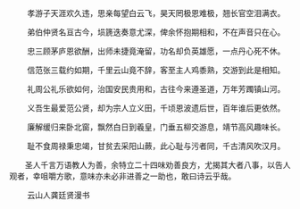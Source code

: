 <!-- { "loadSidebar": true } -->
　　 孝游子天涯欢久违，思亲每望白云飞，昊天罔极恩难极，翘长官空泪满衣。

　　 弟伯仲贤名亘古今，埙篪迭奏意尤深，俾余怀抱期相和，不在声音只在心。

　　 忠三顾茅庐恩欲酬，出师未捷竟淹留，功名却负英雄愿，一点丹心死不休。

　　 信范张三载约如期，千里云山竟不辞，客至主人鸡黍熟，交游到此是相知。

　　 礼周公礼乐欲如何，治国安民贵用和，古往今来遵圣道，万年芳躅镇山河。

　　 义吾生最爱范公贤，却为宗人立义田，千顷恩波遗后世，百年谁后更依然。

　　 廉解缓归来卧北窗，飘然白日到羲皇，门垂五柳交游息，靖节高风趣味长。

　　 耻不食周禄秉忠竭，甘贫去采阳山蕨，此心耻与污者同，千古清风吹汉月。

　　圣人千言万语教人为善，余特立二十四味劝善良方，尤揭其大者八事，以告人观者，幸咀嚼方歌，意味亦未必非进善之一助也，敢曰诗云乎哉。

　　 云山人龚廷贤漫书
